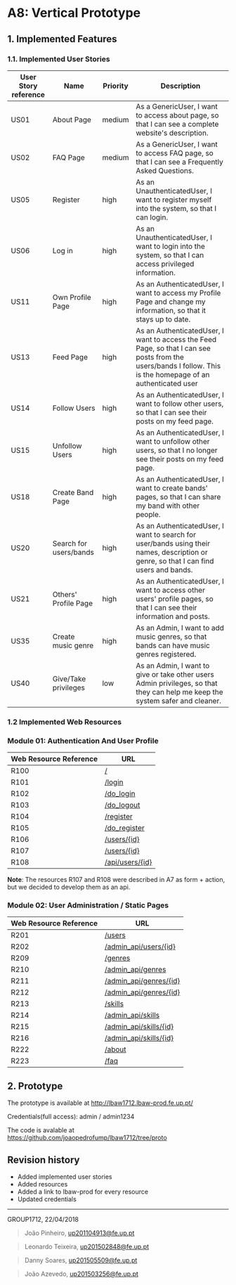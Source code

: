 # A8: Vertical Prototype


## 1. Implemented Features

### 1.1. Implemented User Stories


| User Story reference | Name                 | Priority | Description                                                                                                          |
| -------------------- | -------------------- | -------- | -------------------------------------------------------------------------------------------------------------------- |
| US01                 | About Page           | medium   | As a GenericUser, I want to access about page, so that I can see a complete website's description.                   |
| US02                 | FAQ Page             | medium   | As a GenericUser, I want to access FAQ page, so that I can see a Frequently Asked Questions.                         |
| US05                 | Register             | high     | As an UnauthenticatedUser, I want to register myself into the system, so that I can login.                           |
| US06                 | Log in               | high     | As an UnauthenticatedUser, I want to login into the system, so that I can access privileged information.             |
| US11                 | Own Profile Page     | high     | As an AuthenticatedUser, I want to access my Profile Page and change my information, so that it stays up to date.    |
|US13      |Feed Page|high|As an AuthenticatedUser, I want to access the Feed Page, so that I can see posts from the users/bands I follow. This is the homepage of an authenticated user|
| US14                 | Follow Users         | high     | As an AuthenticatedUser, I want to follow other users, so that I can see their posts on my feed page.                |
| US15                 | Unfollow Users       | high     | As an AuthenticatedUser, I want to unfollow other users, so that I no longer see their posts on my feed page.        |
|US18      |Create Band Page|high|As an AuthenticatedUser, I want to create bands' pages, so that I can share my band with other people.|
|US20      |Search for users/bands|high|As an AuthenticatedUser, I want to search for user/bands using their names, description or genre, so that I can find users and bands.|
| US21                 | Others' Profile Page | high     | As an AuthenticatedUser, I want to access other users' profile pages, so that I can see their information and posts. |
| US35                 | Create music genre   | high     | As an Admin, I want to add music genres, so that bands can have music genres registered.                             |
|US40      |Give/Take privileges|low|As an Admin, I want to give or take other users Admin privileges, so that they can help me keep the system safer and cleaner.|

### 1.2 Implemented Web Resources


### Module 01: Authentication And User Profile

| Web Resource Reference | URL          |
| ---------------------- | ------------ |
| R100                   | [/](http://lbaw1712.lbaw-prod.fe.up.pt/)            |
| R101                   | [/login](http://lbaw1712.lbaw-prod.fe.up.pt/login)       |
| R102                   | [/do_login](http://lbaw1712.lbaw-prod.fe.up.pt/login)    |
| R103                   | [/do_logout](http://lbaw1712.lbaw-prod.fe.up.pt/feed)   |
| R104                   | [/register](http://lbaw1712.lbaw-prod.fe.up.pt/register)    |
| R105                   | [/do_register](http://lbaw1712.lbaw-prod.fe.up.pt/register)|
| R106                   | [/users/{id}](http://lbaw1712.lbaw-prod.fe.up.pt/users/616)  |
| R107                   | [/users/{id}](http://lbaw1712.lbaw-prod.fe.up.pt/users/616) |
| R108                   | [/api/users/{id}](http://lbaw1712.lbaw-prod.fe.up.pt/users/616)  |

**Note**: The resources R107 and R108 were described in A7 as form + action, but we decided to develop them as an api.

### Module 02: User Administration / Static Pages

| Web Resource Reference | URL         |
| ---------------------- | ----------- |
| R201                   | [/users](http://lbaw1712.lbaw-prod.fe.up.pt/users)    |
| R202                   | [/admin_api/users/{id}](http://lbaw1712.lbaw-prod.fe.up.pt/users) |
| R209                   | [/genres](http://lbaw1712.lbaw-prod.fe.up.pt/genres)     |
| R210                   | [/admin_api/genres](http://lbaw1712.lbaw-prod.fe.up.pt/genres) |
| R211                   | [/admin_api/genres/{id}](http://lbaw1712.lbaw-prod.fe.up.pt/genres) |
| R212                   | [/admin_api/genres/{id}](http://lbaw1712.lbaw-prod.fe.up.pt/genres) |
| R213                   | [/skills](http://lbaw1712.lbaw-prod.fe.up.pt/skills) |
| R214                   | [/admin_api/skills](http://lbaw1712.lbaw-prod.fe.up.pt/skills)|
| R215                   | [/admin_api/skills/{id}](http://lbaw1712.lbaw-prod.fe.up.pt/skills) |
| R216                   | [/admin_api/skills/{id}](http://lbaw1712.lbaw-prod.fe.up.pt/skills)|
| R222                   | [/about](http://lbaw1712.lbaw-prod.fe.up.pt/about) |
| R223                   | [/faq](http://lbaw1712.lbaw-prod.fe.up.pt/faqs)|


## 2. Prototype

The prototype is available at http://lbaw1712.lbaw-prod.fe.up.pt/

Credentials(full access): admin / admin1234

The code is avalable at https://github.com/joaopedrofump/lbaw1712/tree/proto


## Revision history

- Added implemented user stories
- Added resources
- Added a link to lbaw-prod for every resource
- Updated credentials

***

GROUP1712, 22/04/2018

> João Pinheiro, up201104913@fe.up.pt

> Leonardo Teixeira, up201502848@fe.up.pt

> Danny Soares, up201505509@fe.up.pt

> João Azevedo, up201503256@fe.up.pt

